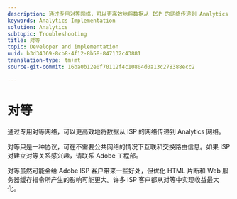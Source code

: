 ```yaml
---
description: 通过专用对等网络，可以更高效地将数据从 ISP 的网络传递到 Analytics 网络。
keywords: Analytics Implementation
solution: Analytics
subtopic: Troubleshooting
title: 对等
topic: Developer and implementation
uuid: b3d34369-8cb8-4f12-8b58-847132c43881
translation-type: tm+mt
source-git-commit: 16ba0b12e0f70112f4c10804d0a13c278388ecc2

---
```



# 对等

通过专用对等网络，可以更高效地将数据从 ISP 的网络传递到 Analytics 网络。

对等只是一种协议，可在不需要公共网络的情况下互联和交换路由信息。如果 ISP 对建立对等关系感兴趣，请联系 Adobe 工程部。

对等虽然可能会给 Adobe ISP 客户带来一些好处，但优化 HTML 片断和 Web 服务器缓存指令所产生的影响可能更大。许多 ISP 客户都从对等中实现收益最大化。

